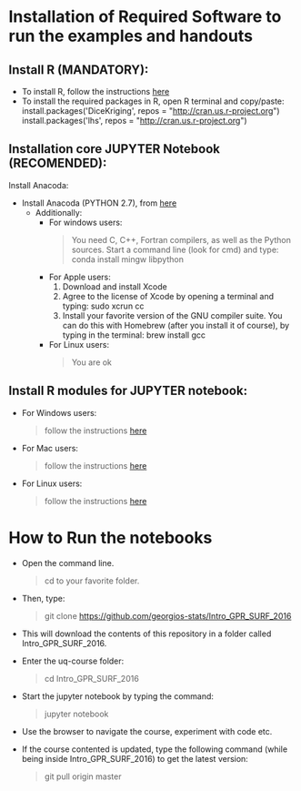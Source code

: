# Installation of Required Software to run the examples and handouts

## Install R (**MANDATORY**):

- To install R, follow the instructions [here](https://cran.r-project.org/)
- To install the required packages in R, open R terminal and copy/paste:
    install.packages('DiceKriging', repos = "http://cran.us.r-project.org")
    install.packages('lhs', repos = "http://cran.us.r-project.org")



## Installation core JUPYTER Notebook (**RECOMENDED**):

Install Anacoda:

- Install Anacoda (PYTHON 2.7), from [here](https://www.continuum.io/downloads)
    - Additionally:
        - For windows users: 
            > You need C, C++, Fortran compilers, as well as the Python sources. Start a command line (look for cmd) and type: 
            conda install mingw libpython
        - For Apple users: 
            1. Download and install Xcode
            2. Agree to the license of Xcode by opening a terminal and typing: 
                sudo xcrun cc
            3. Install your favorite version of the GNU compiler suite. You can do this with Homebrew (after you install it of course), by typing in the terminal:
                brew install gcc
        - For Linux users:
            > You are ok

## Install R modules for JUPYTER notebook:
    
- For Windows users: 
	> follow the instructions [here](https://irkernel.github.io/installation/#binary-panel)
- For Mac users: 
	> follow the instructions [here](https://irkernel.github.io/installation/#binary-panel)
- For Linux users: 
	> follow the instructions [here](https://irkernel.github.io/installation/#source-panel)



# How to Run the notebooks


- Open the command line.
    > cd to your favorite folder.
- Then, type:
    > git clone https://github.com/georgios-stats/Intro_GPR_SURF_2016

- This will download the contents of this repository in a folder called Intro_GPR_SURF_2016.
- Enter the uq-course folder:
    > cd Intro_GPR_SURF_2016

- Start the jupyter notebook by typing the command:
    > jupyter notebook

- Use the browser to navigate the course, experiment with code etc.
- If the course contented is updated, type the following command (while being inside Intro_GPR_SURF_2016) to get the latest version:
    > git pull origin master




